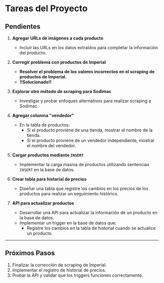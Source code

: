 # Tareas del Proyecto

## Pendientes
1. **Agregar URLs de imágenes a cada producto**
   - Incluir las URLs en los datos extraídos para completar la información del producto.

2. **Corregir problema con productos de Imperial**
   - **Resolver el problema de los valores incorrectos en el scraping de productos de Imperial.**
    - **!!Solucionado!!**

3. **Explorar otro método de scraping para Sodimac**
   - Investigar y probar enfoques alternativos para realizar scraping a Sodimac.

4. **Agregar columna "vendedor"**
   - En la tabla de productos:
     - Si el producto proviene de una tienda, mostrar el nombre de la tienda.
     - Si el producto proviene de un vendedor independiente, mostrar el nombre del vendedor.

5. **Cargar productos mediante `INSERT`**
   - Implementar la carga masiva de productos utilizando sentencias `INSERT` en la base de datos.

6. **Crear tabla para historial de precios**
   - Diseñar una tabla que registre los cambios en los precios de los productos para realizar un seguimiento histórico.

7. **API para actualizar productos**
   - Desarrollar una API para actualizar la información de un producto en la base de datos.
   - Implementar un trigger en la base de datos que:
     - Registre los cambios en la tabla de historial cuando se actualice un producto.

---


## Próximos Pasos
1. Finalizar la corrección de scraping de Imperial.
2. Implementar el registro de historial de precios.
3. Probar la API y validar que los triggers funcionen correctamente.

